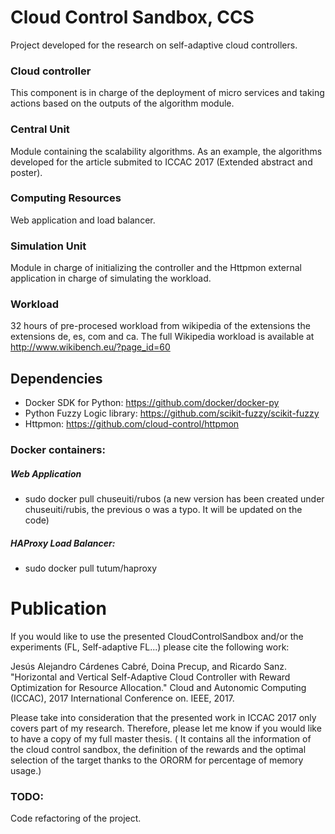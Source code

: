 # Cloud Control Sandbox, CCS

Project developed for the research on self-adaptive cloud controllers. 

### Cloud controller      

This component is in charge of the deployment of micro services and taking actions based on the outputs of the algorithm module. 

### Central Unit       

Module containing the scalability algorithms. As an example, the algorithms developed for the article submited to ICCAC 2017 (Extended abstract and poster). 

### Computing Resources       

Web application and load balancer. 
 
### Simulation Unit      

Module in charge of initializing the controller and the Httpmon external application in charge of simulating the workload.

### Workload

32 hours of pre-procesed workload from wikipedia of the extensions the extensions de, es, com and ca.
The full Wikipedia workload is available at http://www.wikibench.eu/?page_id=60

## Dependencies

- Docker SDK for Python: https://github.com/docker/docker-py
- Python Fuzzy Logic library: https://github.com/scikit-fuzzy/scikit-fuzzy
- Httpmon: https://github.com/cloud-control/httpmon

### Docker containers:

##### Web Application
- sudo docker pull chuseuiti/rubos 
(a new version has been created under chuseuiti/rubis, the previous o was a typo. It will be updated on the code)

##### HAProxy Load Balancer:

- sudo docker pull tutum/haproxy

# Publication

If you would like to use the presented CloudControlSandbox and/or the experiments (FL, Self-adaptive FL...) please cite the following work:

Jesús Alejandro Cárdenes Cabré, Doina Precup, and Ricardo Sanz. "Horizontal and Vertical Self-Adaptive Cloud Controller with Reward Optimization for Resource Allocation." Cloud and Autonomic Computing (ICCAC), 2017 International Conference on. IEEE, 2017.

Please take into consideration that the presented work in ICCAC 2017 only covers part of my research. Therefore, please let me know if you would like to have a copy of my full master thesis. ( It contains all the information of the cloud control sandbox, the definition of the rewards and the optimal selection of the target thanks to the ORORM for percentage of memory usage.)



### TODO:
Code refactoring of the project.

